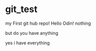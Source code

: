# git_test
my First git hub repo!
Hello Odin! nothing

but do you have anything

yes i have everything